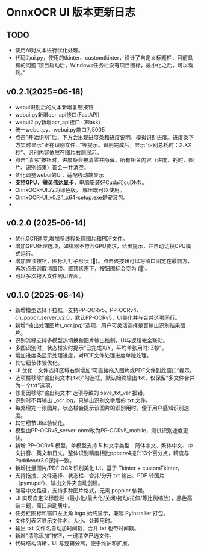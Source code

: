 # OnnxOCR UI 版本更新日志

## TODO
- 使用AI对文本进行优化处理。
- 代码为ui.py，使用的tkinter、customtkinter，设计了自定义标题栏，目前具有的问题“项目启动后，Windows任务栏没有项目图标，最小化之后，可以看到。”


## v0.2.1(2025=06-18)
- webui识别后的文本新增复制按钮
- webui.py新增ocr_api接口(FastAPI)
- webui2.py新增ocr_api接口（Flask）
- 统一webui.py、webui.py端口为5005
- 点击“开始识别”后，下方会出现进度条和进度说明，模拟识别进度。进度条下方实时显示“正在识别文件...”等提示。识别完成后，显示“识别总耗时：X.XX 秒”。识别内容依然在图片右侧展示。
- 点击“清除”按钮时，进度条会被清零并隐藏，所有相关内容（进度、耗时、图片、识别结果）都会一并清空。
- 优化调整webui的UI，适配移动端显示
- **支持GPU，需英伟达显卡**，[电脑安装好Cuda和cuDNN](https://mp.weixin.qq.com/s/wz8vLxQWnj0XrQnEJZ96Ew)。
- OnnxOCR-UI.7z为绿色版， 解压既可以使用。
- OnnxOCR-UI_v0.2.1_x64-setup.exe是安装包。
- 
## v0.2.0  (2025-06-14)

- 优化OCR速度,增加多线程处理图片和PDF文件。
- 增加GPU处理选项，如机器不符合GPU要求，给出提示，并自动切换CPU模式运行。
- 增加置顶按钮，图标为钉子形状 (📍)。点击该按钮可以将窗口固定在最前方，再次点击则取消置顶。置顶状态下，按钮图标会变为 (📌)。
- 可以多次拖入文件到UI界面。

## v0.1.0  (2025-06-14)
- 新增模型选择下拉框，支持PP-OCRv5、PP-OCRv4、ch_ppocr_server_v2.0，默认PP-OCRv5，UI美化并与合并选项同行。
- 新增“输出处理图片(_ocr.jpg)”选项，用户可灵活选择是否输出识别结果图片。
- 识别流程支持多模型热切换和图片输出控制，UI与逻辑完全联动。
- 多图识别时，状态栏实时提示“已完成X/Y，平均单张用时: Z秒”。
- 增加进度条显示处理进度，对PDF文件处理进度单独处理。
- 其它细节体验优化。
- UI 优化：文件选择区域右侧增加“可直接拖入图片或PDF文件到此窗口”提示。
- 选项栏移除“输出纯文本(.txt)”勾选框，默认始终输出 txt，仅保留“多文件合并为一个txt”选项。
- 修复因移除“输出纯文本”选项导致的 save_txt_var 报错。
- 识别时不再输出 _ocr.jpg，只输出识别文字后的 txt 文件。
- 每处理完一张图片，状态栏会提示该图片的识别用时，便于用户感知识别速度。
- 其它细节UI体验优化。
- 模型由PP-OCRv5_server-onnx改为PP-OCRv5_mobile，测试识别速度更快。
- 新增 PP-OCRv5 模型，单模型支持 5 种文字类型：简体中文、繁体中文、中文拼音、英文和日文。整体识别精度相比ppocrv4提升13个百分点，精度与Paddleocr3.0保持一致。
- 新增批量图片/PDF OCR 识别美化 UI，基于 Tkinter + customTkinter。
- 支持拖拽、文件选择、状态栏、合并/分开 txt 输出、PDF 转图片（pymupdf）、输出文件夹自动创建。
- 兼容中文路径，支持多种图片格式，无需 poppler 依赖。
- UI 实现自定义标题栏（最小化/最大化/关闭/拖动/拉伸/等比例缩放），黑色高端主题，窗口启动居中。
- 任务栏图标和窗口左上角 logo 始终显示，兼容 PyInstaller 打包。
- 文件列表区显示文件名、大小、处理用时。
- 输出 txt 文件名自动加时间戳，合并 txt 也带时间戳。
- 新增“清除添加”按钮，一键清空已选文件。
- 代码结构清晰，UI 与逻辑分离，便于维护和扩展。




